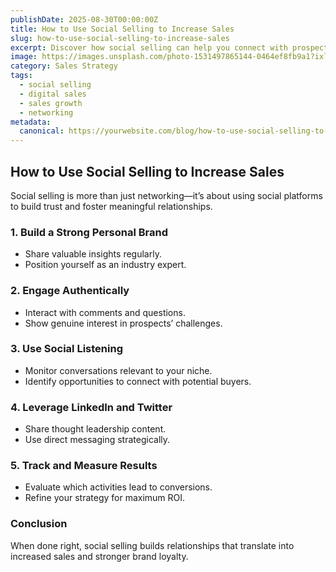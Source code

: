 ```yaml
---
publishDate: 2025-08-30T00:00:00Z
title: How to Use Social Selling to Increase Sales
slug: how-to-use-social-selling-to-increase-sales
excerpt: Discover how social selling can help you connect with prospects, build trust, and drive sales growth.
image: https://images.unsplash.com/photo-1531497865144-0464ef8fb9a1?ixlib=rb-1.2.1&q=80&w=1080
category: Sales Strategy
tags:
  - social selling
  - digital sales
  - sales growth
  - networking
metadata:
  canonical: https://yourwebsite.com/blog/how-to-use-social-selling-to-increase-sales
---
```


## How to Use Social Selling to Increase Sales

Social selling is more than just networking—it’s about using social platforms to build trust and foster meaningful relationships.

### 1. **Build a Strong Personal Brand**
   - Share valuable insights regularly.
   - Position yourself as an industry expert.

### 2. **Engage Authentically**
   - Interact with comments and questions.
   - Show genuine interest in prospects’ challenges.

### 3. **Use Social Listening**
   - Monitor conversations relevant to your niche.
   - Identify opportunities to connect with potential buyers.

### 4. **Leverage LinkedIn and Twitter**
   - Share thought leadership content.
   - Use direct messaging strategically.

### 5. **Track and Measure Results**
   - Evaluate which activities lead to conversions.
   - Refine your strategy for maximum ROI.

### Conclusion
When done right, social selling builds relationships that translate into increased sales and stronger brand loyalty.
